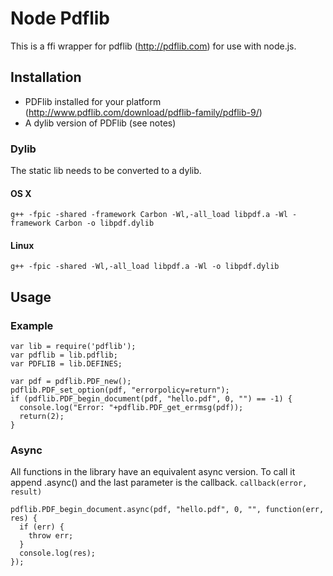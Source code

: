 # Node Pdflib

This is a ffi wrapper for pdflib (http://pdflib.com) for use with node.js. 

## Installation

 * PDFlib installed for your platform (http://www.pdflib.com/download/pdflib-family/pdflib-9/)
 * A dylib version of PDFlib (see notes) 

### Dylib

The static lib needs to be converted to a dylib.

#### OS X

```
g++ -fpic -shared -framework Carbon -Wl,-all_load libpdf.a -Wl -framework Carbon -o libpdf.dylib
```

#### Linux

```
g++ -fpic -shared -Wl,-all_load libpdf.a -Wl -o libpdf.dylib
```

## Usage

### Example

```
var lib = require('pdflib');
var pdflib = lib.pdflib;
var PDFLIB = lib.DEFINES;

var pdf = pdflib.PDF_new();
pdflib.PDF_set_option(pdf, "errorpolicy=return");
if (pdflib.PDF_begin_document(pdf, "hello.pdf", 0, "") == -1) {
  console.log("Error: "+pdflib.PDF_get_errmsg(pdf));
  return(2);
}
```

### Async

All functions in the library have an equivalent async version. To call it append .async() and the last parameter is the callback. `callback(error, result)`

```
pdflib.PDF_begin_document.async(pdf, "hello.pdf", 0, "", function(err, res) {
  if (err) {
    throw err;
  }
  console.log(res);
});
```